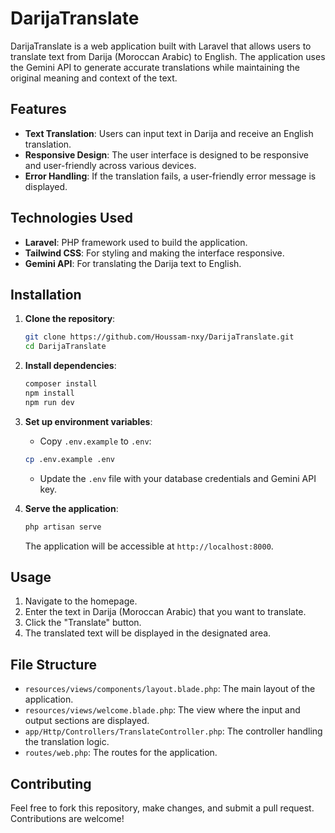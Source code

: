 # DarijaTranslate

DarijaTranslate is a web application built with Laravel that allows users to translate text from Darija (Moroccan Arabic) to English. The application uses the Gemini API to generate accurate translations while maintaining the original meaning and context of the text.

## Features

- **Text Translation**: Users can input text in Darija and receive an English translation.
- **Responsive Design**: The user interface is designed to be responsive and user-friendly across various devices.
- **Error Handling**: If the translation fails, a user-friendly error message is displayed.

## Technologies Used

- **Laravel**: PHP framework used to build the application.
- **Tailwind CSS**: For styling and making the interface responsive.
- **Gemini API**: For translating the Darija text to English.

## Installation

1. **Clone the repository**:
    ```sh
    git clone https://github.com/Houssam-nxy/DarijaTranslate.git
    cd DarijaTranslate
    ```

2. **Install dependencies**:
    ```sh
    composer install
    npm install
    npm run dev
    ```

3. **Set up environment variables**:
    - Copy `.env.example` to `.env`:
    ```sh
    cp .env.example .env
    ```
    - Update the `.env` file with your database credentials and Gemini API key.

4. **Serve the application**:
    ```sh
    php artisan serve
    ```

    The application will be accessible at `http://localhost:8000`.

## Usage

1. Navigate to the homepage.
2. Enter the text in Darija (Moroccan Arabic) that you want to translate.
3. Click the "Translate" button.
4. The translated text will be displayed in the designated area.

## File Structure

- `resources/views/components/layout.blade.php`: The main layout of the application.
- `resources/views/welcome.blade.php`: The view where the input and output sections are displayed.
- `app/Http/Controllers/TranslateController.php`: The controller handling the translation logic.
- `routes/web.php`: The routes for the application.

## Contributing

Feel free to fork this repository, make changes, and submit a pull request. Contributions are welcome!
